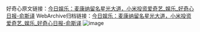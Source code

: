 好奇心原文链接：[今日娱乐：麦康纳留名星光大道，小米投资爱奇艺_娱乐_好奇心日报-俞斯译](https://www.qdaily.com/articles/3684.html)
WebArchive归档链接：[今日娱乐：麦康纳留名星光大道，小米投资爱奇艺_娱乐_好奇心日报-俞斯译](http://web.archive.org/web/20190623152734/https://www.qdaily.com/articles/3684.html)
![image](http://ww3.sinaimg.cn/large/007d5XDpgy1g3vd0xeqotj30u05zlkjl)